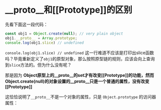 # __proto__和\[\[Prototype]]的区别

先看下面这一段代码：
```js
const obj1 = Object.create(null); // very plain object
obj1.__proto__ = Array.prototype;
console.log(obj1.slice) // undefined
```

`console.log(obj1.slice) // undefined` 这一行难道不应该是打印出slice函数吗？毕竟重新定义了`obj1`的原型对象，那么按照原型链的规则，应该会向上查询到`slice`方法的。但为什么没有呢？

那是因为
**Object原型上的__proto__的set才有改变\[\[Prototype]]的功能，然而Object.create(null)的对象设置的__proto__只是一个普通的属性，没有改变\[\[Prototype]]**

这恰恰说明了`__proto__`不是一个对象的属性，只是 `Object.prototype` 的访问器属性：

